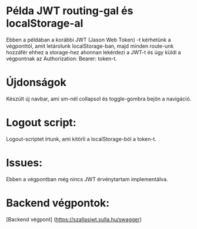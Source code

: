 # Példa JWT routing-gal és localStorage-al
Ebben a példában a korábbi JWT (Jason Web Token) -t kérhetünk a végponttól,
amit letárolunk localStorage-ban, majd minden route-unk hozzáfér ehhez a storage-hez
ahonnan lekérdezi a JWT-t és úgy küldi a végpontnak az Authorization: Bearer: token-t.

# Újdonságok
Készült új navbar, ami sm-nél collapsol és toggle-gombra bejön a navigáció.

# Logout script:
Logout-scriptet írtunk, ami kitörli a localStorage-ból a token-t.

# Issues:
Ebben a végpontban még nincs JWT érvénytartam implementálva.

# Backend végpontok:
[Backend végpont] (https://szallasjwt.sulla.hu/swagger)
